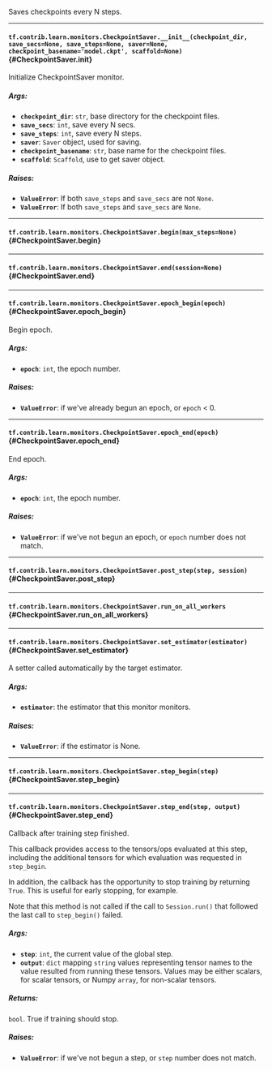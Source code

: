 Saves checkpoints every N steps.
- - -

#### `tf.contrib.learn.monitors.CheckpointSaver.__init__(checkpoint_dir, save_secs=None, save_steps=None, saver=None, checkpoint_basename='model.ckpt', scaffold=None)` {#CheckpointSaver.__init__}

Initialize CheckpointSaver monitor.

##### Args:


*  <b>`checkpoint_dir`</b>: `str`, base directory for the checkpoint files.
*  <b>`save_secs`</b>: `int`, save every N secs.
*  <b>`save_steps`</b>: `int`, save every N steps.
*  <b>`saver`</b>: `Saver` object, used for saving.
*  <b>`checkpoint_basename`</b>: `str`, base name for the checkpoint files.
*  <b>`scaffold`</b>: `Scaffold`, use to get saver object.

##### Raises:


*  <b>`ValueError`</b>: If both `save_steps` and `save_secs` are not `None`.
*  <b>`ValueError`</b>: If both `save_steps` and `save_secs` are `None`.


- - -

#### `tf.contrib.learn.monitors.CheckpointSaver.begin(max_steps=None)` {#CheckpointSaver.begin}




- - -

#### `tf.contrib.learn.monitors.CheckpointSaver.end(session=None)` {#CheckpointSaver.end}




- - -

#### `tf.contrib.learn.monitors.CheckpointSaver.epoch_begin(epoch)` {#CheckpointSaver.epoch_begin}

Begin epoch.

##### Args:


*  <b>`epoch`</b>: `int`, the epoch number.

##### Raises:


*  <b>`ValueError`</b>: if we've already begun an epoch, or `epoch` < 0.


- - -

#### `tf.contrib.learn.monitors.CheckpointSaver.epoch_end(epoch)` {#CheckpointSaver.epoch_end}

End epoch.

##### Args:


*  <b>`epoch`</b>: `int`, the epoch number.

##### Raises:


*  <b>`ValueError`</b>: if we've not begun an epoch, or `epoch` number does not match.


- - -

#### `tf.contrib.learn.monitors.CheckpointSaver.post_step(step, session)` {#CheckpointSaver.post_step}




- - -

#### `tf.contrib.learn.monitors.CheckpointSaver.run_on_all_workers` {#CheckpointSaver.run_on_all_workers}




- - -

#### `tf.contrib.learn.monitors.CheckpointSaver.set_estimator(estimator)` {#CheckpointSaver.set_estimator}

A setter called automatically by the target estimator.

##### Args:


*  <b>`estimator`</b>: the estimator that this monitor monitors.

##### Raises:


*  <b>`ValueError`</b>: if the estimator is None.


- - -

#### `tf.contrib.learn.monitors.CheckpointSaver.step_begin(step)` {#CheckpointSaver.step_begin}




- - -

#### `tf.contrib.learn.monitors.CheckpointSaver.step_end(step, output)` {#CheckpointSaver.step_end}

Callback after training step finished.

This callback provides access to the tensors/ops evaluated at this step,
including the additional tensors for which evaluation was requested in
`step_begin`.

In addition, the callback has the opportunity to stop training by returning
`True`. This is useful for early stopping, for example.

Note that this method is not called if the call to `Session.run()` that
followed the last call to `step_begin()` failed.

##### Args:


*  <b>`step`</b>: `int`, the current value of the global step.
*  <b>`output`</b>: `dict` mapping `string` values representing tensor names to
    the value resulted from running these tensors. Values may be either
    scalars, for scalar tensors, or Numpy `array`, for non-scalar tensors.

##### Returns:

  `bool`. True if training should stop.

##### Raises:


*  <b>`ValueError`</b>: if we've not begun a step, or `step` number does not match.



